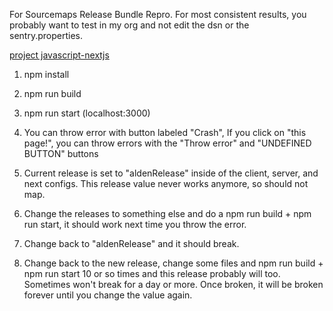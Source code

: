 For Sourcemaps Release Bundle Repro.  For most consistent results, you probably want to test in my org and not edit the dsn or the sentry.properties.

[project javascript-nextjs](https://francisorg.sentry.io/issues/?project=4504089864830976&referrer=sidebar)

1. npm install

2. npm run build

3. npm run start (localhost:3000)

4. You can throw error with button labeled "Crash", If you click on "this page!", you can throw errors with the "Throw error" and "UNDEFINED BUTTON" buttons

5.  Current release is set to "aldenRelease" inside of the client, server, and next configs.  This release value never works anymore, so should not map.

6. Change the releases to something else and do a npm run build + npm run start, it should work next time you throw the error.

7. Change back to "aldenRelease" and it should break.

8. Change back to the new release, change some files and npm run build + npm run start 10 or so times and this release probably will too.  Sometimes won't break for a day or more.  Once broken, it will be broken forever until you change the value again.